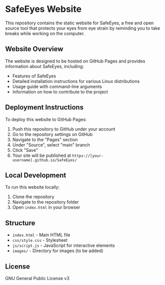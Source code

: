 # SafeEyes Website

This repository contains the static website for SafeEyes, a free and open source tool that protects your eyes from eye strain by reminding you to take breaks while working on the computer.

## Website Overview

The website is designed to be hosted on GitHub Pages and provides information about SafeEyes, including:

- Features of SafeEyes
- Detailed installation instructions for various Linux distributions
- Usage guide with command-line arguments
- Information on how to contribute to the project

## Deployment Instructions

To deploy this website to GitHub Pages:

1. Push this repository to GitHub under your account
2. Go to the repository settings on GitHub
3. Navigate to the "Pages" section
4. Under "Source", select "main" branch
5. Click "Save"
6. Your site will be published at `https://[your-username].github.io/SafeEyes/`

## Local Development

To run this website locally:

1. Clone the repository
2. Navigate to the repository folder
3. Open `index.html` in your browser

## Structure

- `index.html` - Main HTML file
- `css/style.css` - Stylesheet
- `js/script.js` - JavaScript for interactive elements
- `images/` - Directory for images (to be added)

## License

GNU General Public License v3
